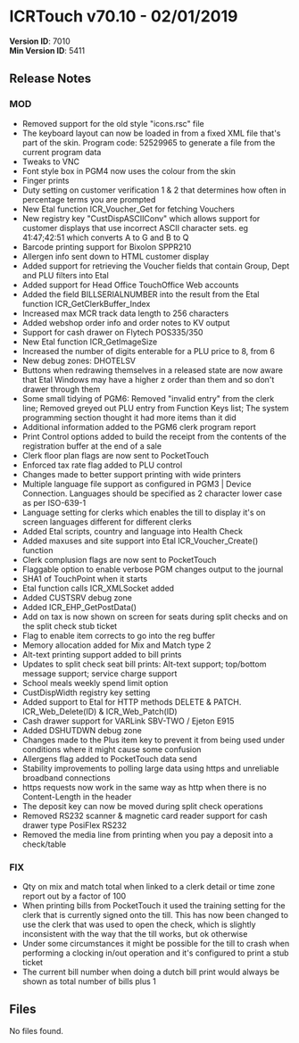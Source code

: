 # ICRTouch v70.10 - 02/01/2019

__Version ID__: 7010
<br>__Min Version ID__: 5411

## Release Notes
### MOD
- Removed support for the old style "icons.rsc" file
- The keyboard layout can now be loaded in from a fixed XML file that's part of the skin. Program code: 52529965 to generate a file from the current program data
- Tweaks to VNC
- Font style box in PGM4 now uses the colour from the skin
- Finger prints
- Duty setting on customer verification 1 & 2 that determines how often in percentage terms you are prompted
- New Etal function ICR_Voucher_Get for fetching Vouchers
- New registry key "CustDispASCIIConv" which allows support for customer displays that use incorrect ASCII character sets. eg 41:47;42:51 which converts A to G and B to Q
- Barcode printing support for Bixolon SPPR210
- Allergen info sent down to HTML customer display
- Added support for retrieving the Voucher fields that contain Group, Dept and PLU filters into Etal
- Added support for Head Office TouchOffice Web accounts
- Added the field BILLSERIALNUMBER into the result from the Etal function ICR_GetClerkBuffer_Index
- Increased max MCR track data length to 256 characters
- Added webshop order info and order notes to KV output
- Support for cash drawer on Flytech POS335/350
- New Etal function ICR_GetImageSize
- Increased the number of digits enterable for a PLU price to 8, from 6
- New debug zones: DHOTELSV
- Buttons when redrawing themselves in a released state are now aware that Etal Windows may have a higher z order than them and so don't drawer through them
- Some small tidying of PGM6: Removed "invalid entry" from the clerk line; Removed greyed out PLU entry from Function Keys list; The system programming section thought it had more items than it did
- Additional information added to the PGM6 clerk program report
- Print Control options added to build the receipt from the contents of the registration buffer at the end of a sale
- Clerk floor plan flags are now sent to PocketTouch
- Enforced tax rate flag added to PLU control
- Changes made to better support printing with wide printers
- Multiple language file support as configured in PGM3 | Device Connection.  Languages should be specified as 2 character lower case as per ISO-639-1
- Language setting for clerks which enables the till to display it's on screen languages different for different clerks
- Added Etal scripts, country and language into Health Check
- Added maxuses and site support into Etal ICR_Voucher_Create() function
- Clerk complusion flags are now sent to PocketTouch
- Flaggable option to enable verbose PGM changes output to the journal
- SHA1 of TouchPoint when it starts
- Etal function calls ICR_XMLSocket added
- Added CUSTSRV debug zone
- Added ICR_EHP_GetPostData()
- Add on tax is now shown on screen for seats during split checks and on the split check stub ticket
- Flag to enable item corrects to go into the reg buffer
- Memory allocation added for Mix and Match type 2
- Alt-text printing support added to bill prints
- Updates to split check seat bill prints: Alt-text support; top/bottom message support; service charge support
- School meals weekly spend limit option
- CustDispWidth registry key setting
- Added support to Etal for HTTP methods DELETE & PATCH.  ICR_Web_Delete(ID) & ICR_Web_Patch(ID)
- Cash drawer support for VARLink SBV-TWO / Ejeton E915
- Added DSHUTDWN debug zone
- Changes made to the Plus item key to prevent it from being used under conditions where it might cause some confusion
- Allergens flag added to PocketTouch data send
- Stability improvements to polling large data using https and unreliable broadband connections
- https requests now work in the same way as http when there is no Content-Length in the header
- The deposit key can now be moved during split check operations
- Removed RS232 scanner & magnetic card reader support for cash drawer type PosiFlex RS232
- Removed the media line from printing when you pay a deposit into a check/table

### FIX
- Qty on mix and match total when linked to a clerk detail or time zone report out by a factor of 100
- When printing bills from PocketTouch it used the training setting for the clerk that is currently signed onto the till. This has now been changed to use the clerk that was used to open the check, which is slightly inconsistent with the way that the till works, but ok otherwise
- Under some circumstances it might be possible for the till to crash when performing a clocking in/out operation and it's configured to print a stub ticket 
- The current bill number when doing a dutch bill print would always be shown as total number of bills plus 1

## Files
No files found.

